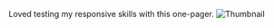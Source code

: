 Loved testing my responsive skills with this one-pager.
![Thumbnail](https://github.com/user-attachments/assets/0ade7969-faae-4bb9-af3e-866e4f204f5e)
